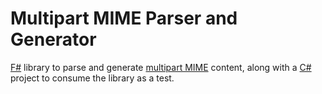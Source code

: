 Multipart MIME Parser and Generator
===================================

[F#][1] library to parse and generate [multipart MIME][2] content, along with a
[C#][3] project to consume the library as a test.

[1]: http://fsharp.org/
[2]: http://en.wikipedia.org/wiki/MIME#Multipart_messages
[3]: http://en.wikipedia.org/wiki/C_Sharp_(programming_language)
